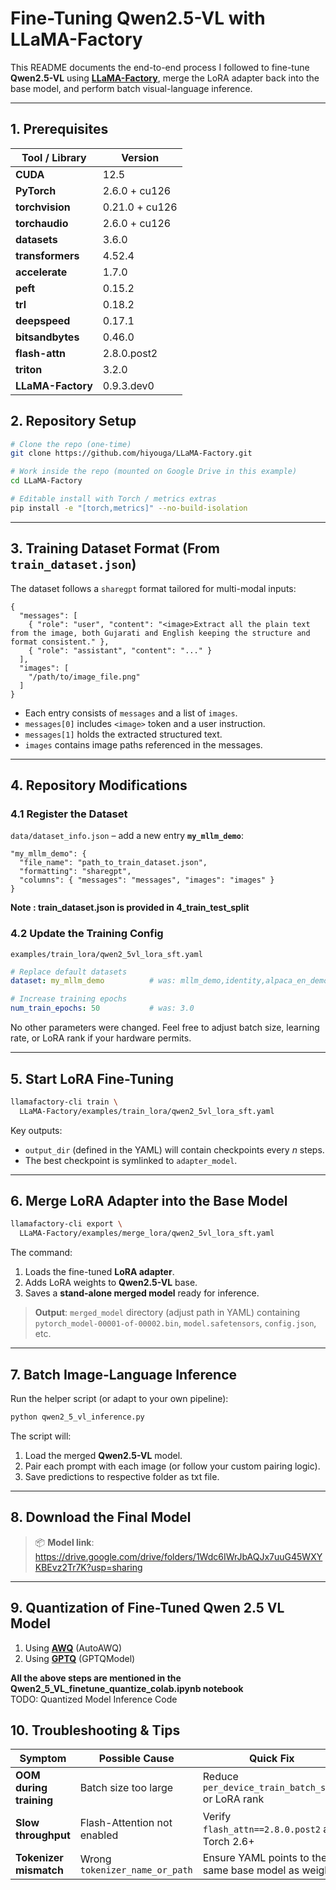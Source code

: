 # Fine-Tuning **Qwen2.5-VL** with **LLaMA-Factory**

This README documents the end-to-end process I followed to fine-tune **Qwen2.5-VL** using **[LLaMA-Factory](https://github.com/hiyouga/LLaMA-Factory)**, merge the LoRA adapter back into the base model, and perform batch visual-language inference.

---

## 1. Prerequisites

| Tool / Library    | Version        |
| ----------------- | -------------- |
| **CUDA**          | 12.5           |
| **PyTorch**       | 2.6.0 + cu126  |
| **torchvision**   | 0.21.0 + cu126 |
| **torchaudio**    | 2.6.0 + cu126  |
| **datasets**      | 3.6.0          |
| **transformers**  | 4.52.4         |
| **accelerate**    | 1.7.0          |
| **peft**          | 0.15.2         |
| **trl**           | 0.18.2         |
| **deepspeed**     | 0.17.1         |
| **bitsandbytes**  | 0.46.0         |
| **flash-attn**    | 2.8.0.post2    |
| **triton**        | 3.2.0          |
| **LLaMA-Factory** | 0.9.3.dev0     |


## 2. Repository Setup

```bash
# Clone the repo (one-time)
git clone https://github.com/hiyouga/LLaMA-Factory.git

# Work inside the repo (mounted on Google Drive in this example)
cd LLaMA-Factory

# Editable install with Torch / metrics extras
pip install -e "[torch,metrics]" --no-build-isolation
```

---

## 3. Training Dataset Format (From `train_dataset.json`)

The dataset follows a `sharegpt` format tailored for multi-modal inputs:

```jsonc
{
  "messages": [
    { "role": "user", "content": "<image>Extract all the plain text from the image, both Gujarati and English keeping the structure and format consistent." },
    { "role": "assistant", "content": "..." }
  ],
  "images": [
    "/path/to/image_file.png"
  ]
}
```

* Each entry consists of `messages` and a list of `images`.
* `messages[0]` includes `<image>` token and a user instruction.
* `messages[1]` holds the extracted structured text.
* `images` contains image paths referenced in the messages.

---

## 4. Repository Modifications

### 4.1 Register the Dataset

`data/dataset_info.json` – add a new entry **`my_mllm_demo`**:

```jsonc
"my_mllm_demo": {
  "file_name": "path_to_train_dataset.json",
  "formatting": "sharegpt",
  "columns": { "messages": "messages", "images": "images" }
}
```
**Note : train_dataset.json is provided in 4_train_test_split**

### 4.2 Update the Training Config

`examples/train_lora/qwen2_5vl_lora_sft.yaml`

```yaml
# Replace default datasets
dataset: my_mllm_demo          # was: mllm_demo,identity,alpaca_en_demo

# Increase training epochs
num_train_epochs: 50           # was: 3.0
```

No other parameters were changed. Feel free to adjust batch size, learning rate, or LoRA rank if your hardware permits.

---

## 5. Start LoRA Fine-Tuning

```bash
llamafactory-cli train \
  LLaMA-Factory/examples/train_lora/qwen2_5vl_lora_sft.yaml
```

Key outputs:

* `output_dir` (defined in the YAML) will contain checkpoints every *n* steps.
* The best checkpoint is symlinked to `adapter_model`.

---

## 6. Merge LoRA Adapter into the Base Model

```bash
llamafactory-cli export \
  LLaMA-Factory/examples/merge_lora/qwen2_5vl_lora_sft.yaml
```

The command:

1. Loads the fine-tuned **LoRA adapter**.
2. Adds LoRA weights to **Qwen2.5-VL** base.
3. Saves a **stand-alone merged model** ready for inference.

> **Output**: `merged_model` directory (adjust path in YAML) containing
> `pytorch_model-00001-of-00002.bin`, `model.safetensors`, `config.json`, etc.

---

## 7. Batch Image-Language Inference

Run the helper script (or adapt to your own pipeline):

```bash
python qwen2_5_vl_inference.py
```

The script will:

1. Load the merged **Qwen2.5-VL** model.
2. Pair each prompt with each image (or follow your custom pairing logic).
3. Save predictions to respective folder as txt file.

---

## 8. Download the Final Model

> 📦 **Model link**:
> https://drive.google.com/drive/folders/1Wdc6IWrJbAQJx7uuG45WXYKBEvz2Tr7K?usp=sharing

---

## 9. Quantization of Fine-Tuned Qwen 2.5 VL Model

1. Using [**AWQ**](https://github.com/casper-hansen/AutoAWQ) (AutoAWQ)
2. Using [**GPTQ**](https://github.com/ModelCloud/GPTQModel) (GPTQModel)


**All the above steps are mentioned in the Qwen2_5_VL_finetune_quantize_colab.ipynb notebook**                                              
TODO: Quantized Model Inference Code 

## 10. Troubleshooting & Tips

| Symptom                 | Possible Cause                 | Quick Fix                                            |
| ----------------------- | ------------------------------ | ---------------------------------------------------- |
| **OOM during training** | Batch size too large           | Reduce `per_device_train_batch_size` or LoRA rank    |
| **Slow throughput**     | Flash-Attention not enabled    | Verify `flash_attn==2.8.0.post2` and Torch 2.6+      |
| **Tokenizer mismatch**  | Wrong `tokenizer_name_or_path` | Ensure YAML points to the same base model as weights |

